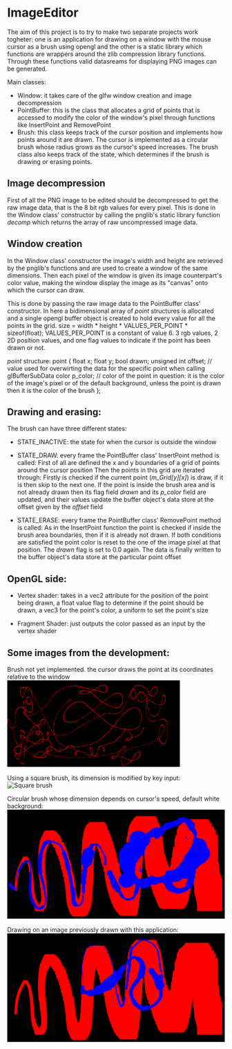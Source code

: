 # ImageEditor

The aim of this project is to try to make two separate projects work togheter: one is an application for drawing on a window with the mouse cursor as a brush using opengl and the other is a static library which functions are wrappers around the zlib compression library functions.
Through these functions valid datasreams for displaying PNG images can be generated.

Main classes:
- Window: it takes care of the glfw window creation and image decompression
- PointBuffer: this is the class that allocates a grid of points that is accessed to modify the color of the window's pixel through functions like InsertPoint and RemovePoint
- Brush: this class keeps track of the cursor position and implements how points around it are drawn. The cursor is implemented as a circular brush whose radius grows as the cursor's speed increases. The brush class also keeps track of the state, which determines if the brush is drawing or erasing points.

## Image decompression
First of all the PNG image to be edited should be decompressed to get the raw image data, that is the 8 bit rgb values for every pixel.
This is done in the Window class' constructor by calling the pnglib's static library function *decomp* which returns the array of raw uncompressed image data.

## Window creation
In the Window class' constructor the image's width and height are retrieved by the pnglib's functions and are used to create a window of the same dimensions. Then each pixel of the window is given its image counterpart's color value, making the window display the image as its "canvas" onto which the cursor can draw.

This is done by passing the raw image data to the PointBuffer class' constructor. In here a bidimensional array of *point* structures is allocated and a single opengl buffer object is created to hold every value for all the points in the grid.
size = width * height * VALUES_PER_POINT * sizeof(float); VALUES_PER_POINT is a constant of value 6. 3 rgb values, 2 2D position values, and one flag values to indicate if the point has been drawn or not.

*point* structure:
point {
	float x;
	float y;
	bool drawn;
	unsigned int offset; // value used for overwirting the data for the specific point when calling glBufferSubData
	color p_color; // color of the point in question: it is the color of the image's pixel or of the default background, unless the point is drawn then it is the color of the brush
};

## Drawing and erasing:
The brush can have three different states:

- STATE_INACTIVE: the state for when the cursor is outside the window

- STATE_DRAW: every frame the PointBuffer class' InsertPoint method is called:
First of all are defined the x and y boundaries of a grid of points around the cursor position
Then the points in this grid are iterated through:
Firstly is checked if the current point (*m_Grid[y][x]*) is draw, if it is then skip to the next one. If the point is inside the brush area and is not already drawn then its flag field *drawn* and its *p_color* field are updated, and their values update the buffer object's data store at the offset given by the *offset* field

- STATE_ERASE: every frame the PointBuffer class' RemovePoint method is called:
As in the InsertPoint function the point is checked if inside the brush area boundaries, then if it is already not drawn.
If both conditions are satisfied the point color is reset to the one of the image pixel at that position.
The *drawn* flag is set to 0.0 again. The data is finally written to the buffer object's data store at the particular point offset

## OpenGL side:
- Vertex shader: takes in a vec2 attribute for the position of the point being drawn, a float value flag to determine if the point should be drawn, a vec3 for the point's color, a uniform to set the point's size

- Fragment Shader: just outputs the color passed as an input by the vertex shader

## Some images from the development:
Brush not yet implemented. the cursor draws the point at its coordinates relative to the window
![Just cursor](pictures/drawing.png)

Using a square brush, its dimension is modified by key input:
![Square brush](pictures/drawing_0.png)

Circular brush whose dimension depends on cursor's speed, default white background:
![Circular brush, default background](pictures/edited_0.png)

Drawing on an image previously drawn with this application:
![Drawing on image](pictures/drawing_0_edited.png)